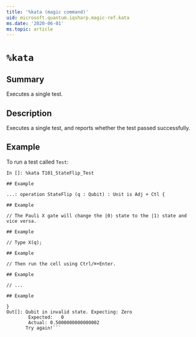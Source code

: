 ```yaml
---
title: '%kata (magic command)'
uid: microsoft.quantum.iqsharp.magic-ref.kata
ms.date: '2020-06-01'
ms.topic: article
---
```


<!--
    NB: This file has been automatically generated from Microsoft.Quantum.Katas.dll,
        please do not manually edit it.

    [DEBUG] JSON source:
        {"Name": "%kata", "Documentation": {"Summary": "Executes a single test.", "Full": null, "Description": "Executes a single test, and reports whether the test passed successfully.", "Remarks": null, "Examples": ["To run a test called `Test`:\n```\nIn []: %kata T101_StateFlip_Test \n", "  ...: operation StateFlip (q : Qubit) : Unit is Adj + Ctl {\n", "           // The Pauli X gate will change the |0\u27e9 state to the |1\u27e9 state and vice versa.\n", "           // Type X(q);\n", "           // Then run the cell using Ctrl/\u2318+Enter.\n", "\n", "           // ...\n", "       }\nOut[]: Qubit in invalid state. Expecting: Zero\n       \tExpected:\t0\n       \tActual:\t0.5000000000000002\n       Try again!```\n"], "SeeAlso": null}, "AssemblyName": "Microsoft.Quantum.Katas"}
-->

# `%kata`

## Summary

Executes a single test.

## Description

Executes a single test, and reports whether the test passed successfully.

## Example

To run a test called `Test`:
```
In []: %kata T101_StateFlip_Test

## Example

...: operation StateFlip (q : Qubit) : Unit is Adj + Ctl {

## Example

// The Pauli X gate will change the |0⟩ state to the |1⟩ state and vice versa.

## Example

// Type X(q);

## Example

// Then run the cell using Ctrl/⌘+Enter.

## Example

// ...

## Example

}
Out[]: Qubit in invalid state. Expecting: Zero
       	Expected:	0
       	Actual:	0.5000000000000002
       Try again!```
